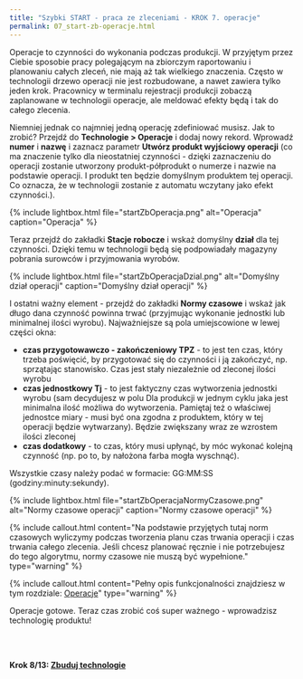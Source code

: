 ```yaml
---
title: "Szybki START - praca ze zleceniami - KROK 7. operacje"
permalink: 07_start-zb-operacje.html 
---
```


Operacje to czynności do wykonania podczas produkcji. W przyjętym przez Ciebie sposobie pracy polegającym na zbiorczym raportowaniu i planowaniu całych zleceń, nie mają aż tak wielkiego znaczenia. Często w technologii drzewo operacji nie jest rozbudowane, a nawet zawiera tylko jeden krok. Pracownicy w terminalu rejestracji produkcji zobaczą zaplanowane w technologii operacje, ale meldować efekty będą i tak do całego zlecenia. 

Niemniej jednak co najmniej jedną operację zdefiniować musisz. Jak to zrobić? Przejdź do **Technologie > Operacje** i dodaj nowy rekord. Wprowadź **numer** i **nazwę** i zaznacz parametr **Utwórz produkt wyjściowy operacji** (co ma znaczenie tylko dla nieostatniej czynności - dzięki zaznaczeniu do operacji zostanie utworzony produkt-półprodukt o numerze i nazwie na podstawie operacji. I produkt ten będzie domyślnym produktem tej operacji. Co oznacza, że w technologii zostanie z automatu wczytany jako efekt czynności.).

{% include lightbox.html file="startZbOperacja.png" alt="Operacja" caption="Operacja" %}

Teraz przejdź do zakładki **Stacje robocze** i wskaż domyślny **dział** dla tej czynności. Dzięki temu w technologii będą się podpowiadały magazyny pobrania surowców i przyjmowania wyrobów.

{% include lightbox.html file="startZbOperacjaDzial.png" alt="Domyślny dział operacji" caption="Domyślny dział operacji" %}

I ostatni ważny element - przejdź do zakładki **Normy czasowe** i wskaż jak długo dana czynność powinna trwać (przyjmując wykonanie jednostki lub minimalnej ilości wyrobu). Najważniejsze są pola umiejscowione w lewej części okna:
- **czas przygotowawczo - zakończeniowy TPZ** - to jest ten czas, który trzeba poświęcić, by przygotować się do czynności i ją zakończyć, np. sprzątając stanowisko. Czas jest stały niezależnie od zleconej ilości wyrobu
- **czas jednostkowy Tj** - to jest faktyczny czas wytworzenia jednostki wyrobu (sam decydujesz w polu Dla produkcji w jednym cyklu jaka jest minimalna ilość możliwa do wytworzenia. Pamiętaj też o właściwej jednostce miary - musi być ona zgodna z produktem, który w tej operacji będzie wytwarzany). Będzie zwiększany wraz ze wzrostem ilości zleconej
- **czas dodatkowy** - to czas, który musi upłynąć, by móc wykonać kolejną czynność (np. po to, by nałożona farba mogła wyschnąć).

Wszystkie czasy należy podać w formacie: GG:MM:SS (godziny:minuty:sekundy).

{% include lightbox.html file="startZbOperacjaNormyCzasowe.png" alt="Normy czasowe operacji" caption="Normy czasowe operacji" %}

{% include callout.html content="Na podstawie przyjętych tutaj norm czasowych wyliczymy podczas tworzenia planu czas trwania operacji i czas trwania całego zlecenia. Jeśli chcesz planować ręcznie i nie potrzebujesz do tego algorytmu, normy czasowe nie muszą być wypełnione." type="warning" %}

{% include callout.html content="Pełny opis funkcjonalności znajdziesz w tym rozdziale: [Operacje](/operacje)" type="warning" %}

Operacje gotowe. Teraz czas zrobić coś super ważnego - wprowadzisz technologię produktu!


<br/>
<br/>

**Krok 8/13: [Zbuduj technologie](/08_start-zb-technologie)**